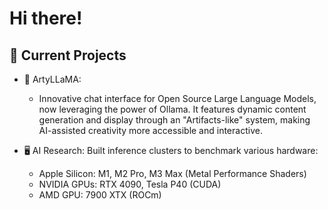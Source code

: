 # Hi there!

## 🚀 Current Projects
- 🦙 ArtyLLaMA:
  - Innovative chat interface for Open Source Large Language Models, now leveraging the power of Ollama. It features dynamic content generation and display through an "Artifacts-like" system, making AI-assisted creativity more accessible and interactive.

- 🖥️ AI Research: Built inference clusters to benchmark various hardware:
  - Apple Silicon: M1, M2 Pro, M3 Max (Metal Performance Shaders)
  - NVIDIA GPUs: RTX 4090, Tesla P40 (CUDA)
  - AMD GPU: 7900 XTX (ROCm)
    
